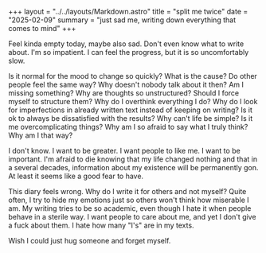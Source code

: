 +++
layout = "../../layouts/Markdown.astro"
title = "split me twice"
date = "2025-02-09"
summary = "just sad me, writing down everything that comes to mind"
+++

Feel kinda empty today, maybe also sad. Don't even know what to write about. I'm so impatient. I can feel the progress, but it is so uncomfortably slow.

Is it normal for the mood to change so quickly? What is the cause? Do other people feel the same way? Why doesn't nobody talk about it then? Am I missing something? Why are thoughts so unstructured? Should I force myself to structure them? Why do I overthink everything I do? Why do I look for imperfections in already written text instead of keeping on writing? Is it ok to always be dissatisfied with the results? Why can't life be simple? Is it me overcomplicating things? Why am I so afraid to say what I truly think? Why am I that way?

I don't know. I want to be greater. I want people to like me. I want to be important. I'm afraid to die knowing that my life changed nothing and that in a several decades, information about my existence will be permanently gon. At least it seems like a good fear to have.

This diary feels wrong. Why do I write it for others and not myself? Quite often, I try to hide my emotions just so others won't think how miserable I am. My writing tries to be so academic, even though I hate it when people behave in a sterile way. I want people to care about me, and yet I don't give a fuck about them. I hate how many "I's" are in my texts.

Wish I could just hug someone and forget myself.